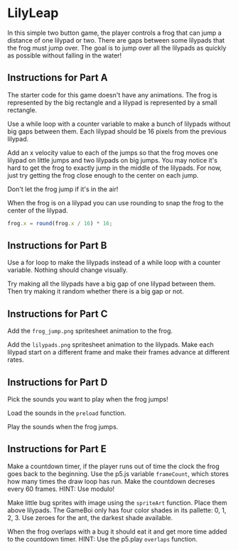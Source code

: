 # LilyLeap

In this simple two button game, the player controls a frog that can jump a distance of one lilypad or two. There are gaps between some lilypads that the frog must jump over. The goal is to jump over all the lilypads as quickly as possible without falling in the water!

## Instructions for Part A

The starter code for this game doesn't have any animations. The frog is represented by the big rectangle and a lilypad is represented by a small rectangle.

Use a while loop with a counter variable to make a bunch of lilypads without big gaps between them. Each lilypad should be 16 pixels from the previous lilypad.

Add an x velocity value to each of the jumps so that the frog moves one lilypad on little jumps and two lilypads on big jumps. You may notice it's hard to get the frog to exactly jump in the middle of the lilypads.
For now, just try getting the frog close enough to the center on each jump.

Don't let the frog jump if it's in the air!

When the frog is on a lilypad you can use rounding to snap the frog to the center of the lilypad.

```js
frog.x = round(frog.x / 16) * 16;
```

## Instructions for Part B

Use a for loop to make the lilypads instead of a while loop with a counter variable. Nothing should change visually.

Try making all the lilypads have a big gap of one lilypad between them. Then try making it random whether there is a big gap or not.

## Instructions for Part C

Add the `frog_jump.png` spritesheet animation to the frog.

Add the `lilypads.png` spritesheet animation to the lilypads. Make each lilypad start on a different frame and make their frames advance at different rates.

## Instructions for Part D

Pick the sounds you want to play when the frog jumps!

Load the sounds in the `preload` function.

Play the sounds when the frog jumps.

## Instructions for Part E

Make a countdown timer, if the player runs out of time the clock the frog goes back to the beginning. Use the p5.js variable `frameCount`, which stores how many times the draw loop has run. Make the countdown decreses every 60 frames. HINT: Use modulo!

Make little bug sprites with image using the `spriteArt` function. Place them above lilypads. The GameBoi only has four color shades in its pallette: 0, 1, 2, 3. Use zeroes for the ant, the darkest shade available.

When the frog overlaps with a bug it should eat it and get more time added to the countdown timer. HINT: Use the p5.play `overlaps` function.
